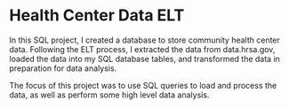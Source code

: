 # Health Center Data ELT

In this SQL project, I created a database to store community health center data. Following the ELT process, I extracted the data from data.hrsa.gov, loaded the data into my SQL database tables, and transformed the data in preparation for data analysis.

The focus of this project was to use SQL queries to load and process the data, as well as perform some high level data analysis.
